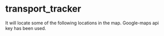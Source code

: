# transport_tracker
It will locate some of the following locations in the map.
Google-maps api key has been used.
